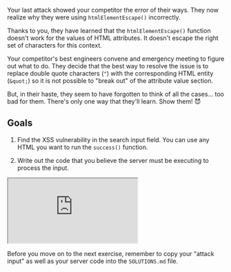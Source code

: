 Your last attack showed your competitor the error of their ways. They now realize why they were using `htmlElementEscape()` incorrectly.

Thanks to you, they have learned that the `htmlElementEscape()` function doesn't work for the values of HTML attributes. It doesn't escape the right set of characters for this context.

Your competitor's best engineers convene and emergency meeting to figure out what to do. They decide that the best way to resolve the issue is to replace double quote characters (`"`) with the corresponding HTML entity (`&quot;`) so it is not possible to "break out" of the attribute value section.

But, in their haste, they seem to have forgotten to think of all the cases... too bad for them. There's only one way that they'll learn. Show them! 😈

## Goals

1. Find the XSS vulnerability in the search input field. You can use any HTML you want to run the `success()` function.

1. Write out the code that you believe the server must be executing to process the input.

<iframe src='http://hackme.ifflaender-family.de:4110'></iframe>

Before you move on to the next exercise, remember to copy your "attack input" as well as your server code into the `SOLUTIONS.md` file.
